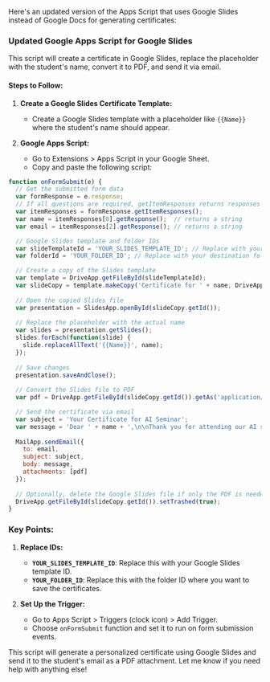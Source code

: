Here's an updated version of the Apps Script that uses Google Slides instead of Google Docs for generating certificates:

### Updated Google Apps Script for Google Slides

This script will create a certificate in Google Slides, replace the placeholder with the student's name, convert it to PDF, and send it via email.

#### Steps to Follow:

1. **Create a Google Slides Certificate Template:**
   - Create a Google Slides template with a placeholder like `{{Name}}` where the student's name should appear.

2. **Google Apps Script:**
   - Go to Extensions > Apps Script in your Google Sheet.
   - Copy and paste the following script:

```javascript
function onFormSubmit(e) {
  // Get the submitted form data
  var formResponse = e.response;
  // If all questions are required, getItemResponses returns responses in form-order
  var itemResponses = formResponse.getItemResponses();
  var name = itemResponses[0].getResponse();  // returns a string
  var email = itemResponses[2].getResponse(); // returns a string

  // Google Slides template and folder IDs
  var slideTemplateId = 'YOUR_SLIDES_TEMPLATE_ID'; // Replace with your Google Slides template ID
  var folderId = 'YOUR_FOLDER_ID'; // Replace with your destination folder ID

  // Create a copy of the Slides template
  var template = DriveApp.getFileById(slideTemplateId);
  var slideCopy = template.makeCopy('Certificate for ' + name, DriveApp.getFolderById(folderId));
  
  // Open the copied Slides file
  var presentation = SlidesApp.openById(slideCopy.getId());
  
  // Replace the placeholder with the actual name
  var slides = presentation.getSlides();
  slides.forEach(function(slide) {
    slide.replaceAllText('{{Name}}', name);
  });
  
  // Save changes
  presentation.saveAndClose();
  
  // Convert the Slides file to PDF
  var pdf = DriveApp.getFileById(slideCopy.getId()).getAs('application/pdf');

  // Send the certificate via email
  var subject = 'Your Certificate for AI Seminar';
  var message = 'Dear ' + name + ',\n\nThank you for attending our AI seminar. Please find your certificate attached.';
  
  MailApp.sendEmail({
    to: email,
    subject: subject,
    body: message,
    attachments: [pdf]
  });
  
  // Optionally, delete the Google Slides file if only the PDF is needed
  DriveApp.getFileById(slideCopy.getId()).setTrashed(true);
}
```

### Key Points:

1. **Replace IDs:**
   - **`YOUR_SLIDES_TEMPLATE_ID`**: Replace this with your Google Slides template ID.
   - **`YOUR_FOLDER_ID`**: Replace this with the folder ID where you want to save the certificates.

2. **Set Up the Trigger:**
   - Go to Apps Script > Triggers (clock icon) > Add Trigger.
   - Choose `onFormSubmit` function and set it to run on form submission events.

This script will generate a personalized certificate using Google Slides and send it to the student's email as a PDF attachment. Let me know if you need help with anything else!